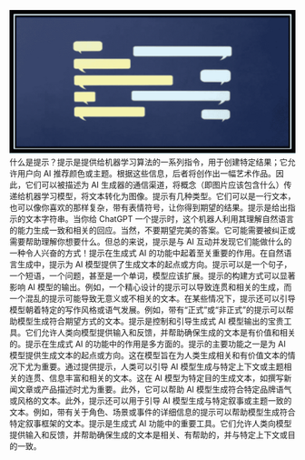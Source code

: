 ![img](img/image-0-3.jpg)  什么是提示？提示是提供给机器学习算法的一系列指令，用于创建特定结果；它允许用户向 AI 推荐颜色或主题。根据这些信息，后者将创作出一幅艺术作品。因此，它们可以被描述为 AI 生成器的通信渠道，将概念（即图片应该包含什么）传递给机器学习模型，将文本转化为图像。提示有几种类型。它们可以是一行文本，也可以像你喜欢的那样复杂，带有表情符号，让你得到期望的结果。提示是给出指示的文本字符串。当你给 ChatGPT 一个提示时，这个机器人利用其理解自然语言的能力生成一致和相关的回应。当然，不要期望完美的答案。它可能需要被纠正或需要帮助理解你想要什么。但总的来说，提示是与 AI 互动并发现它们能做什么的一种令人兴奋的方式！提示在生成式 AI 的功能中起着至关重要的作用。在自然语言生成中，提示为 AI 模型提供了生成文本的起点或方向。提示可以是一个句子，一个短语，一个问题，甚至是一个单词，模型应该扩展。提示的构建方式可以显著影响 AI 模型的输出。例如，一个精心设计的提示可以导致连贯和相关的生成，而一个混乱的提示可能导致无意义或不相关的文本。在某些情况下，提示还可以引导模型朝着特定的写作风格或语气发展。例如，带有“正式”或“非正式”的提示可以帮助模型生成符合期望方式的文本。提示是控制和引导生成式 AI 模型输出的宝贵工具。它们允许人类向模型提供输入和反馈，并帮助确保生成的文本是有价值和相关的。提示在生成式 AI 的功能中的作用是多方面的。提示的主要功能之一是为 AI 模型提供生成文本的起点或方向。这在模型旨在为人类生成相关和有价值文本的情况下尤为重要。通过提供提示，人类可以引导 AI 模型生成与特定上下文或主题相关的连贯、信息丰富和相关的文本。这在 AI 模型为特定目的生成文本，如撰写新闻文章或产品描述时尤为重要。此外，它可以帮助 AI 模型生成符合特定品牌语气或风格的文本。此外，提示还可以用于引导 AI 模型生成与特定叙事或主题一致的文本。例如，带有关于角色、场景或事件的详细信息的提示可以帮助模型生成符合特定叙事框架的文本。提示是生成式 AI 功能中的重要工具。它们允许人类向模型提供输入和反馈，并帮助确保生成的文本是相关、有帮助的，并与特定上下文或目的一致。
